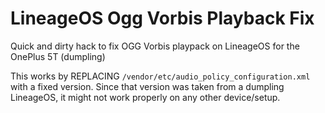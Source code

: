 # LineageOS Ogg Vorbis Playback Fix
Quick and dirty hack to fix OGG Vorbis playpack on LineageOS for the OnePlus 5T (dumpling)

This works by REPLACING `/vendor/etc/audio_policy_configuration.xml` with a fixed version. 
Since that version was taken from a dumpling LineageOS, it might not work properly on any other device/setup.
